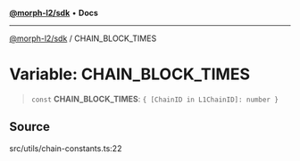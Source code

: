 [**@morph-l2/sdk**](../README.md) • **Docs**

***

[@morph-l2/sdk](../globals.md) / CHAIN\_BLOCK\_TIMES

# Variable: CHAIN\_BLOCK\_TIMES

> `const` **CHAIN\_BLOCK\_TIMES**: `{ [ChainID in L1ChainID]: number }`

## Source

src/utils/chain-constants.ts:22
